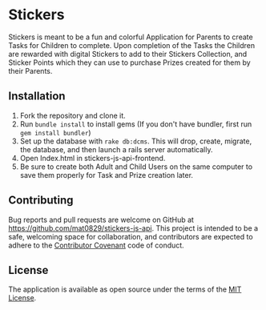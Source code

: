 # Stickers

Stickers is meant to be a fun and colorful Application for Parents to create Tasks for Children to complete. Upon completion of the Tasks the Children are rewarded with digital Stickers to add to their Stickers Collection, and Sticker Points which they can use to purchase Prizes created for them by their Parents.

## Installation

1. Fork the repository and clone it.
2. Run `bundle install` to install gems (If you don't have bundler, first run `gem install bundler`)
3. Set up the database with `rake db:dcms`. This will drop, create, migrate, the database, and then launch a rails server automatically. 
6. Open Index.html in stickers-js-api-frontend.
7. Be sure to create both Adult and Child Users on the same computer to save them properly for Task and Prize creation later.

## Contributing

Bug reports and pull requests are welcome on GitHub at https://github.com/mat0829/stickers-js-api. This project is intended to be a safe, welcoming space for collaboration, and contributors are expected to adhere to the [Contributor Covenant](http://contributor-covenant.org) code of conduct.

## License

The application is available as open source under the terms of the [MIT License](https://github.com/mat0829/stickers-js-api/blob/master/LICENSE).